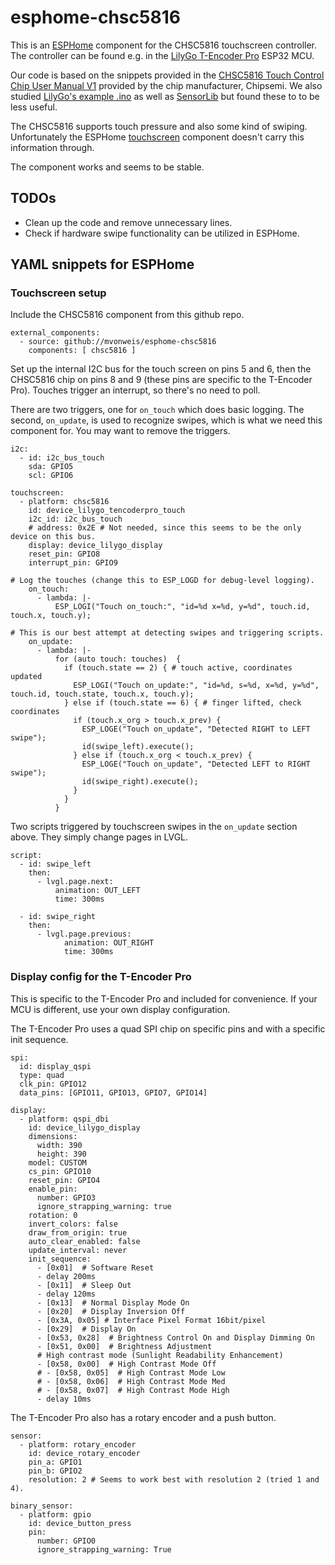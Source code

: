 # esphome-chsc5816

This is an [ESPHome](https://esphome.io/) component for the CHSC5816 touchscreen controller. The controller can be found e.g. in the [LilyGo T-Encoder Pro](https://github.com/Xinyuan-LilyGO/T-Encoder-Pro/tree/arduino-esp32-libs_V3.0.7) ESP32 MCU.

Our code is based on the snippets provided in the [CHSC5816 Touch Control Chip User Manual V1](https://github.com/lewisxhe/SensorLib/blob/master/datasheet/CHSC5816%E8%A7%A6%E6%8E%A7%E8%8A%AF%E7%89%87%E4%BD%BF%E7%94%A8%E8%AF%B4%E6%98%8EV1-20221114.pdf) provided by the chip manufacturer, Chipsemi. We also studied [LilyGo's example .ino](https://github.com/Xinyuan-LilyGO/T-Encoder-Pro/blob/arduino-esp32-libs_V3.0.7/examples/CHSC5816/CHSC5816.ino) as well as [SensorLib](https://www.arduinolibraries.info/libraries/sensor-lib) but found these to to be less useful.

The CHSC5816 supports touch pressure and also some kind of swiping. Unfortunately the ESPHome [touchscreen](https://esphome.io/components/touchscreen/index.html) component doesn't carry this information through.

The component works and seems to be stable.

## TODOs

- Clean up the code and remove unnecessary lines.
- Check if hardware swipe functionality can be utilized in ESPHome.


## YAML snippets for ESPHome

### Touchscreen setup

Include the CHSC5816 component from this github repo.

```
external_components:
  - source: github://mvonweis/esphome-chsc5816
    components: [ chsc5816 ]
```

Set up the internal I2C bus for the touch screen on pins 5 and 6, then the CHSC5816 chip on pins 8 and 9 (these pins are specific to the T-Encoder Pro). Touches trigger an interrupt, so there's no need to poll. 

There are two triggers, one for `on_touch` which does basic logging. The second, `on_update`, is used to recognize swipes, which is what we need this component for. You may want to remove the triggers.

```
i2c:
  - id: i2c_bus_touch
    sda: GPIO5
    scl: GPIO6

touchscreen:
  - platform: chsc5816
    id: device_lilygo_tencoderpro_touch
    i2c_id: i2c_bus_touch
    # address: 0x2E # Not needed, since this seems to be the only device on this bus.
    display: device_lilygo_display
    reset_pin: GPIO8
    interrupt_pin: GPIO9

# Log the touches (change this to ESP_LOGD for debug-level logging).
    on_touch:
      - lambda: |-
          ESP_LOGI("Touch on_touch:", "id=%d x=%d, y=%d", touch.id, touch.x, touch.y);
          
# This is our best attempt at detecting swipes and triggering scripts.
    on_update:
      - lambda: |-
          for (auto touch: touches)  {
            if (touch.state == 2) { # touch active, coordinates updated 
              ESP_LOGI("Touch on_update:", "id=%d, s=%d, x=%d, y=%d", touch.id, touch.state, touch.x, touch.y);
            } else if (touch.state == 6) { # finger lifted, check coordinates
              if (touch.x_org > touch.x_prev) {
                ESP_LOGE("Touch on_update", "Detected RIGHT to LEFT swipe");
                id(swipe_left).execute();
              } else if (touch.x_org < touch.x_prev) {
                ESP_LOGE("Touch on_update", "Detected LEFT to RIGHT swipe");
                id(swipe_right).execute();
              }
            }
          }
```

Two scripts triggered by touchscreen swipes in the `on_update` section above. They simply change pages in LVGL.

```
script:
  - id: swipe_left
    then:
      - lvgl.page.next:
          animation: OUT_LEFT
          time: 300ms

  - id: swipe_right
    then:
      - lvgl.page.previous:
            animation: OUT_RIGHT
            time: 300ms
```


### Display config for the T-Encoder Pro

This is specific to the T-Encoder Pro and included for convenience. If your MCU is different, use your own display configuration.

The T-Encoder Pro uses a quad SPI chip on specific pins and with a specific init sequence. 

```
spi:
  id: display_qspi
  type: quad
  clk_pin: GPIO12
  data_pins: [GPIO11, GPIO13, GPIO7, GPIO14]

display:
  - platform: qspi_dbi
    id: device_lilygo_display
    dimensions:
      width: 390
      height: 390
    model: CUSTOM
    cs_pin: GPIO10
    reset_pin: GPIO4
    enable_pin:
      number: GPIO3
      ignore_strapping_warning: true
    rotation: 0
    invert_colors: false
    draw_from_origin: true
    auto_clear_enabled: false
    update_interval: never
    init_sequence:
      - [0x01]  # Software Reset
      - delay 200ms
      - [0x11]  # Sleep Out
      - delay 120ms
      - [0x13]  # Normal Display Mode On
      - [0x20]  # Display Inversion Off
      - [0x3A, 0x05] # Interface Pixel Format 16bit/pixel
      - [0x29]  # Display On
      - [0x53, 0x28]  # Brightness Control On and Display Dimming On
      - [0x51, 0x00]  # Brightness Adjustment
      # High contrast mode (Sunlight Readability Enhancement)
      - [0x58, 0x00]  # High Contrast Mode Off
      # - [0x58, 0x05]  # High Contrast Mode Low
      # - [0x58, 0x06]  # High Contrast Mode Med
      # - [0x58, 0x07]  # High Contrast Mode High
      - delay 10ms
```

The T-Encoder Pro also has a rotary encoder and a push button.

```
sensor:
  - platform: rotary_encoder
    id: device_rotary_encoder
    pin_a: GPIO1
    pin_b: GPIO2
    resolution: 2 # Seems to work best with resolution 2 (tried 1 and 4).

binary_sensor:
  - platform: gpio
    id: device_button_press
    pin:
      number: GPIO0
      ignore_strapping_warning: True
```
